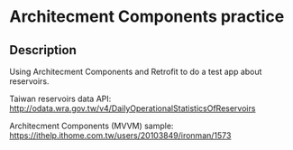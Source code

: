 # Architecment Components practice

## Description

Using Architecment Components and Retrofit to do a test app about reservoirs.

Taiwan reservoirs data API: http://odata.wra.gov.tw/v4/DailyOperationalStatisticsOfReservoirs

Architecment Components (MVVM) sample:
https://ithelp.ithome.com.tw/users/20103849/ironman/1573

